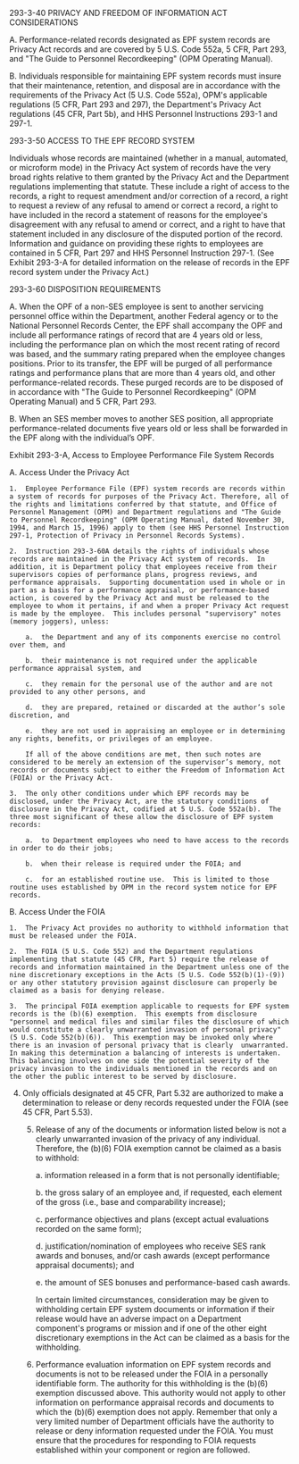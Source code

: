
293-3-40 PRIVACY AND FREEDOM OF INFORMATION ACT CONSIDERATIONS

A.  Performance-related records designated as EPF system records are Privacy Act records and are covered by 5 U.S. Code 552a, 5 CFR, Part 293, and "The Guide to Personnel Recordkeeping"  (OPM Operating Manual).

B.  Individuals responsible for maintaining EPF system records must insure that their maintenance, retention, and disposal are in accordance with the requirements of the Privacy Act (5 U.S. Code 552a), OPM's applicable regulations (5 CFR, Part 293 and 297), the Department's Privacy Act regulations (45 CFR, Part 5b), and HHS Personnel Instructions 293-1 and   297-1.

293-3-50 ACCESS TO THE EPF RECORD SYSTEM

Individuals whose records are maintained (whether in a manual, automated, or microform mode) in the Privacy Act system of records have the very broad rights relative to them granted by the Privacy Act and the Department regulations implementing that statute.  These include a right of access to the records, a right to request amendment and/or correction of a record, a right to request a review of any refusal to amend or correct a record, a right to have included in the record a statement of reasons for the employee's disagreement with any refusal to 
amend or correct, and a right to have that statement included in any disclosure of the disputed portion of the record. Information and guidance on providing these rights to employees are contained in 5 CFR, Part 297 and HHS Personnel Instruction 297-1.
(See Exhibit 293-3-A for detailed information on the release of records in the EPF record system under the Privacy Act.)

293-3-60 DISPOSITION REQUIREMENTS

A.  When the OPF of a non-SES employee is sent to another servicing personnel office within the Department, another Federal agency or to the National Personnel Records Center, the EPF shall accompany the OPF and include all performance ratings of record that are 4 years old or less, including the performance plan on which the most recent rating of record was based, and the summary rating prepared when the employee changes positions.  Prior to its transfer, the EPF will be purged of all performance ratings and performance plans that are more than 4 years old, and other performance-related records.  These purged records are to be disposed of in accordance with "The Guide to Personnel Recordkeeping" (OPM Operating Manual) and 5 CFR, Part 293. 

B.	When an SES member moves to another SES position, all appropriate performance-related documents five years old or less shall be forwarded in the EPF along with the individual’s OPF.


 
Exhibit 293-3-A, Access to Employee Performance File System Records 

A.  Access Under the Privacy Act

    1.  Employee Performance File (EPF) system records are records within a system of records for purposes of the Privacy Act. Therefore, all of the rights and limitations conferred by that statute, and Office of Personnel Management (OPM) and Department regulations and "The Guide to Personnel Recordkeeping" (OPM Operating Manual, dated November 30, 1994, and March 15, 1996) apply to them (see HHS Personnel Instruction 297-1, Protection of Privacy in Personnel Records Systems). 

    2.  Instruction 293-3-60A details the rights of individuals whose records are maintained in the Privacy Act system of records.  In addition, it is Department policy that employees receive from their supervisors copies of performance plans, progress reviews, and performance appraisals.  Supporting documentation used in whole or in part as a basis for a performance appraisal, or performance-based action, is covered by the Privacy Act and must be released to the employee to whom it pertains, if and when a proper Privacy Act request is made by the employee.  This includes personal "supervisory" notes              (memory joggers), unless:

        a.  the Department and any of its components exercise no control over them, and

        b.  their maintenance is not required under the applicable performance appraisal system, and

        c.  they remain for the personal use of the author and are not provided to any other persons, and

        d.  they are prepared, retained or discarded at the author’s sole discretion, and

        e.  they are not used in appraising an employee or in determining any rights, benefits, or privileges of an employee.

        If all of the above conditions are met, then such notes are considered to be merely an extension of the supervisor’s memory, not records or documents subject to either the Freedom of Information Act (FOIA) or the Privacy Act.

    3.  The only other conditions under which EPF records may be disclosed, under the Privacy Act, are the statutory conditions of disclosure in the Privacy Act, codified at 5 U.S. Code 552a(b).  The three most significant of these allow the disclosure of EPF system records: 

        a.  to Department employees who need to have access to the records in order to do their jobs;

        b.  when their release is required under the FOIA; and

        c.  for an established routine use.  This is limited to those routine uses established by OPM in the record system notice for EPF records. 

B.  Access Under the FOIA

    1.  The Privacy Act provides no authority to withhold information that must be released under the FOIA.

    2.  The FOIA (5 U.S. Code 552) and the Department regulations implementing that statute (45 CFR, Part 5) require the release of records and information maintained in the Department unless one of the nine discretionary exceptions in the Acts (5 U.S. Code 552(b)(1)-(9)) or any other statutory provision against disclosure can properly be claimed as a basis for denying release.

    3.  The principal FOIA exemption applicable to requests for EPF system records is the (b)(6) exemption.  This exempts from disclosure "personnel and medical files and similar files the disclosure of which would constitute a clearly unwarranted invasion of personal privacy" (5 U.S. Code 552(b)(6)).  This exemption may be invoked only where there is an invasion of personal privacy that is clearly  unwarranted.  In making this determination a balancing of interests is undertaken.  This balancing involves on one side the potential severity of the privacy invasion to the individuals mentioned in the records and on the other the public interest to be served by disclosure.

4.	Only officials designated at 45 CFR, Part 5.32 are authorized to make a determination to release or deny records requested under the FOIA (see 45 CFR, Part 5.53).

    5.  Release of any of the documents or information listed below is not a clearly unwarranted invasion of the privacy of any individual.  Therefore, the (b)(6) FOIA exemption cannot be claimed as a basis to withhold:    

        a.  information released in a form that is not personally identifiable;

        b.  the gross salary of an employee and, if requested, each element of the gross (i.e., base and comparability increase);

        c.  performance objectives and plans (except actual evaluations recorded on the same form);

        d.  justification/nomination of employees who receive SES rank awards and bonuses, and/or cash awards (except performance appraisal documents); and
 
        e.  the amount of SES bonuses and performance-based cash awards.

        In certain limited circumstances, consideration may be given to withholding certain EPF system documents or information if their release would have an adverse impact on a Department component's programs or mission and if one of the other eight discretionary exemptions in the Act can be claimed as a basis for the withholding.

    6.  Performance evaluation information on EPF system records and documents is not to be released under the FOIA in a personally identifiable form.  The authority for this withholding is the (b)(6) exemption discussed above.  This authority would not apply to other information on performance appraisal records and documents to which the (b)(6) exemption does not apply.  Remember that only a very limited number of Department officials have the authority to release or deny information requested under the FOIA. You must ensure that the procedures for responding to FOIA requests established within your component or region are followed.    

